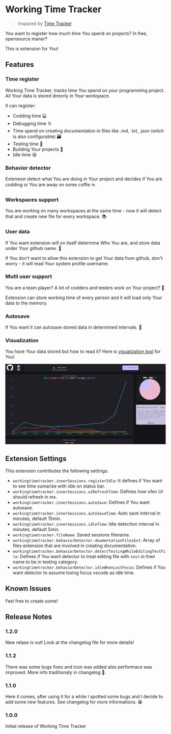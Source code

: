 # Working Time Tracker

> Inspared by [Time Tracker](https://github.com/AlexBlade/vscode-time-tracker)

You want to register how much time You spend on projects? In free, opensource maner?

This is extension for You!

## Features

### Time register

Working Time Tracker, tracks time You spend on your programming project. All Your data is stored direcrly in Your workspace. 

It can register:

* Codding time 💻
* Debugging time 🪱
* Time spend on creating documentation in files like .md, .txt, .json  (witch is also configurable) 🗃️
* Testing time 🤖
* Building Your projects 🔨
* Idle time 😪

### Behavior detector

Extension detect what You are doing in Your project and decides if You are codding or You are away on some coffie ☕.

### Workspaces support

You are working on many workspaces at the same time - now it will detect that and create new file for every workspace. 📚

### User data

If You want extension will on itself determine Who You are, and store data under Your github name. 🥸

If You don't want to allow this extension to get Your data from github, don't worry - it will read Your system profile username. 

### Mutli user support

You are a team player? A lot of codders and testers work on Your project? 🙋

Extension can store working time of every person and it will load only Your data to the memory. 


### Autosave

If You want it can autosave stored data in determined intervals. 💾

### Visualization

You have Your data stored but how to read it? 
Here is [visualization tool](https://jpiotr.github.io/workingtimetracker_ui/) for You! 

![visualization tool](images/visualizationTool.png) 

## Extension Settings

This extension contributes the following settings:

* `workingtimetracker.innerSessions.registerIdle`: It defines if You want to see time sumarize with idle on status bar. 
* `workingtimetracker.innerSessions.uiRefreshTime`: Defines how ofen UI should refresh in ms.
* `workingtimetracker.innerSessions.autoSave`: Defines if You want autosave.
* `workingtimetracker.innerSessions.autoSaveTime`: Auto save interval in minutes, default 15min.
* `workingtimetracker.innerSessions.idleTime`: Idle detection interval in minutes, default 5min.
* `workingtimetracker.fileName`: Saved sessions filename.
* `workingtimetracker.behaviorDetector.doumentationFilesExt`: Array of files extension that are involved in creating documentation.
* `workingtimetracker.behaviorDetector.detectTestingWhileEditingTestFile`: Defines if You want detector to treat editing file with `test` in their name to be in testing category.
* `workingtimetracker.behaviorDetector.idleWhenLostFocus`: Defines if You want detector to assume losing focus vscode as idle time.

## Known Issues

Feel free to create some!

## Release Notes

### 1.2.0

New relase is out! 
Look at the changelog file for more details!

### 1.1.2

There was some bugs fixes and icon was added also performace was improved. 
More info traditionaly in changelog 🫡.


### 1.1.0

Here it comes, after using it for a while I spotted some bugs and I decide to add some new features. 
See changelog for more informations. 😁

### 1.0.0

Initial release of Working Time Tracker

